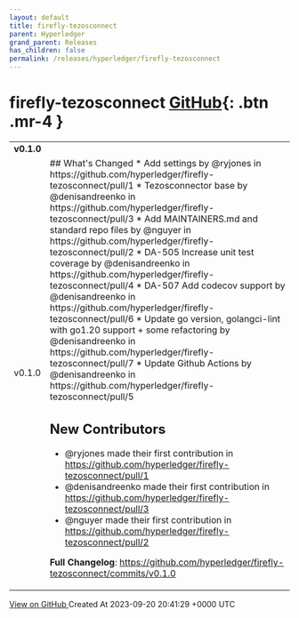 ```yaml
---
layout: default
title: firefly-tezosconnect
parent: Hyperledger
grand_parent: Releases
has_children: false
permalink: /releases/hyperledger/firefly-tezosconnect
---
```


# firefly-tezosconnect <span class="fs-3 right-align">[GitHub](https://github.com/hyperledger/firefly-tezosconnect){: .btn .mr-4 }</span>


<div>
    <table>
        <tr>
            <td colspan="2">
                <b>
                    v0.1.0
                </b>
            </td>
        </tr>
        <tr>
            <td>
                <span class="chip">
                    v0.1.0
                </span>
            </td>
            <td>
                ## What's Changed
* Add settings by @ryjones in https://github.com/hyperledger/firefly-tezosconnect/pull/1
* Tezosconnector base by @denisandreenko in https://github.com/hyperledger/firefly-tezosconnect/pull/3
* Add MAINTAINERS.md and standard repo files by @nguyer in https://github.com/hyperledger/firefly-tezosconnect/pull/2
* DA-505 Increase unit test coverage by @denisandreenko in https://github.com/hyperledger/firefly-tezosconnect/pull/4
* DA-507 Add codecov support by @denisandreenko in https://github.com/hyperledger/firefly-tezosconnect/pull/6
* Update go version, golangci-lint with go1.20 support + some refactoring by @denisandreenko in https://github.com/hyperledger/firefly-tezosconnect/pull/7
* Update Github Actions by @denisandreenko in https://github.com/hyperledger/firefly-tezosconnect/pull/5

## New Contributors
* @ryjones made their first contribution in https://github.com/hyperledger/firefly-tezosconnect/pull/1
* @denisandreenko made their first contribution in https://github.com/hyperledger/firefly-tezosconnect/pull/3
* @nguyer made their first contribution in https://github.com/hyperledger/firefly-tezosconnect/pull/2

**Full Changelog**: https://github.com/hyperledger/firefly-tezosconnect/commits/v0.1.0
            </td>
        </tr>
    </table>
    <a href="https://github.com/hyperledger/firefly-tezosconnect/releases/tag/v0.1.0" class=".btn">
        View on GitHub
    </a>
    <span class="right-align">
        Created At 2023-09-20 20:41:29 +0000 UTC
    </span>
</div>

